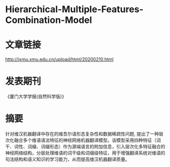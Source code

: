 # Hierarchical-Multiple-Features-Combination-Model

# 文章链接
http://jxmu.xmu.edu.cn/upload/html/20200210.html
# 发表期刊
《厦门大学学报(自然科学版)》
# 摘要
针对维汉机器翻译中存在的维吾尔语形态复杂性和数据稀疏性问题, 提出了一种层次化融合多个维语语法特征的神经网络机器翻译模型。该模型采用四种特征（词干、词性、词缀、词缀形态）作为源端语言的附加信息，引入层次化多特征融合的神经网络结构，分层处理维语的词干级和词缀级特征，用于增强翻译系统对维语的句法结构和语义知识的学习能力，从而提高维汉机器翻译质量。
